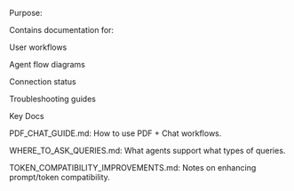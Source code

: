 Purpose:

Contains documentation for:

User workflows

Agent flow diagrams

Connection status

Troubleshooting guides

Key Docs

PDF_CHAT_GUIDE.md: How to use PDF + Chat workflows.

WHERE_TO_ASK_QUERIES.md: What agents support what types of queries.

TOKEN_COMPATIBILITY_IMPROVEMENTS.md: Notes on enhancing prompt/token compatibility.